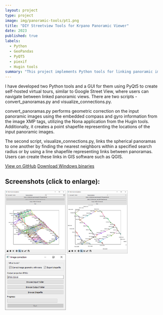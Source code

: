 ```yaml
---
layout: project
type: project
image: img/panoramic-tools/pt1.png
title: "DIY Streetview Tools for Krpano Panoramic Viewer"
date: 2023
published: true
labels:
  - Python
  - GeoPandas
  - PyQT5
  - piexif
  - Hugin tools
summary: "This project implements Python tools for linking panoramic images into a self-hosted virtual tour, a-la Google Streetview using self-hosted Krpano panoramic viewer. These tools allow you to create a custom Streetview-like experience by connecting and displaying your panoramic images."
---
```


<p>I have developed two Python tools and a GUI for them using PyQt5 to create self-hosted virtual tours, similar to Google Street View, where users can navigate between linked panoramic views. There are two scripts - convert_panoramas.py and visualize_connections.py.</p>
<p>
convert_panoramas.py performs geometric correction on the input panoramic images using the embedded compass and gyro information from the image XMP tags, utilizing the Nona application from the Hugin tools. Additionally, it creates a point shapefile representing the locations of the input panoramic images.</p>
<p>
The second script, visualize_connections.py, links the spherical panoramas to one another by finding the nearest neighbors within a specified search radius or by using a line shapefile representing links between panoramas. Users can create these links in GIS software such as QGIS.</p>

<a href = "https://github.com/ngolosov/PanoramicTools/" class="btn btn-outline-dark">View on GitHub</a>
<a href = "https://github.com/ngolosov/PanoramicTools/releases/download/PanoramicTools/Panoramic_tools_v0.1.zip" class="btn btn-outline-dark">Download Windows binaries</a>

## Screenshots (click to enlarge):

<div class="text-center p-4">
   <a href="../img/panoramic-tools/pt4.png"> <img width="200px" src="../img/panoramic-tools/pt3.png" class="img-thumbnail" ></a>
   <a href="../img/panoramic-tools/pt3.png"> <img width="200px" src="../img/panoramic-tools/pt4.png" class="img-thumbnail" ></a>
   <a href="../img/panoramic-tools/pt2.png"> <img width="200px" src="../img/panoramic-tools/pt2.png" class="img-thumbnail" ></a>
</div>
